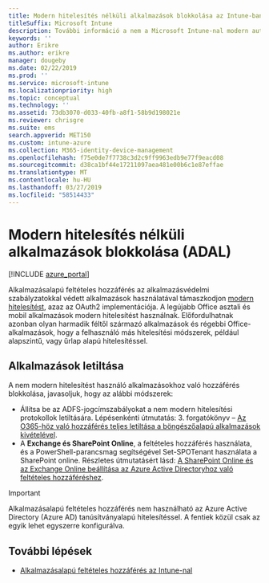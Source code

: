 ```yaml
---
title: Modern hitelesítés nélküli alkalmazások blokkolása az Intune-ban
titleSuffix: Microsoft Intune
description: További információ a nem a Microsoft Intune-nal modern authentication (ADAL) használó alkalmazások blokkolása.
keywords: ''
author: Erikre
ms.author: erikre
manager: dougeby
ms.date: 02/22/2019
ms.prod: ''
ms.service: microsoft-intune
ms.localizationpriority: high
ms.topic: conceptual
ms.technology: ''
ms.assetid: 73db3070-d033-40fb-a8f1-58b9d198021e
ms.reviewer: chrisgre
ms.suite: ems
search.appverid: MET150
ms.custom: intune-azure
ms.collection: M365-identity-device-management
ms.openlocfilehash: f75e0de7f7738c3d2c9ff9963edb9e77f9eacd08
ms.sourcegitcommit: d38ca1bf44e17211097aea481e00b6c1e87effae
ms.translationtype: MT
ms.contentlocale: hu-HU
ms.lasthandoff: 03/27/2019
ms.locfileid: "58514433"
---
```

# <a name="block-apps-that-do-not-use-modern-authentication-adal"></a>Modern hitelesítés nélküli alkalmazások blokkolása (ADAL)

[!INCLUDE [azure_portal](./includes/azure_portal.md)]

Alkalmazásalapú feltételes hozzáférés az alkalmazásvédelmi szabályzatokkal védett alkalmazások használatával támaszkodjon [modern hitelesítést](https://support.office.com/article/Using-Office-365-modern-authentication-with-Office-clients-776c0036-66fd-41cb-8928-5495c0f9168a), azaz az OAuth2 implementációja. A legújabb Office asztali és mobil alkalmazások modern hitelesítést használnak. Előfordulhatnak azonban olyan harmadik féltől származó alkalmazások és régebbi Office-alkalmazások, hogy a felhasználó más hitelesítési módszerek, például alapszintű, vagy űrlap alapú hitelesítéssel.

## <a name="block-apps"></a>Alkalmazások letiltása

A nem modern hitelesítést használó alkalmazásokhoz való hozzáférés blokkolása, javasoljuk, hogy az alábbi módszerek:

- Állítsa be az ADFS-jogcímszabályokat a nem modern hitelesítési protokollok letiltására. Lépésenkénti útmutatás: 3. forgatókönyv – [Az O365-höz való hozzáférés teljes letiltása a böngészőalapú alkalmazások kivételével](https://technet.microsoft.com/library/dn592182.aspx).
- A **Exchange és SharePoint Online**, a feltételes hozzáférés használata, és a PowerShell-parancsmag segítségével Set-SPOTenant használata a SharePoint online. Részletes útmutatásért lásd: [A SharePoint Online és az Exchange Online beállítása az Azure Active Directoryhoz való feltételes hozzáféréshez](https://docs.microsoft.com/azure/active-directory/active-directory-conditional-access-no-modern-authentication#legacy-authentication-protocols).


>[!IMPORTANT]
>Alkalmazásalapú feltételes hozzáférés nem használható az Azure Active Directory (Azure AD) tanúsítványalapú hitelesítéssel. A fentiek közül csak az egyik lehet egyszerre konfigurálva.

## <a name="next-steps"></a>További lépések

- [Alkalmazásalapú feltételes hozzáférés az Intune-nal](app-based-conditional-access-intune.md)
